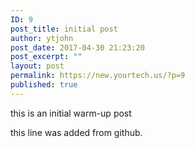 ```yaml
---
ID: 9
post_title: initial post
author: ytjohn
post_date: 2017-04-30 21:23:20
post_excerpt: ""
layout: post
permalink: https://new.yourtech.us/?p=9
published: true
---
```

this is an initial warm-up post

this line was added from github.

